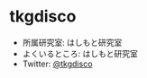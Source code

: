# tkgdisco
- 所属研究室: はしもと研究室
- よくいるところ: はしもと研究室
- Twitter: [@tkgdisco](http://twitter.com/tkgdisco/)
